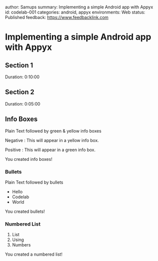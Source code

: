 author: Samups
summary: Implementing a simple Android app with Appyx
id: codelab-001
categories: android, appyx
environments: Web
status: Published
feedback: https://www.feedbacklink.com


# Implementing a simple Android app with Appyx

## Section 1
Duration: 0:10:00

## Section 2
Duration: 0:05:00

## Info Boxes
Plain Text followed by green & yellow info boxes

Negative
: This will appear in a yellow info box.

Positive
: This will appear in a green info box.

You created info boxes!

### Bullets
Plain Text followed by bullets
* Hello
* Codelab
* World

You created bullets!

### Numbered List
1. List
1. Using
1. Numbers

You created a numbered list!
